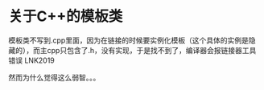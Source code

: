 # 关于C++的模板类


<!--more-->


<p>模板类不写到.cpp里面，因为在链接的时候要实例化模板（这个具体的实例是隐藏的），而主cpp只包含了.h，没有实现，于是找不到了，编译器会报链接器工具错误 LNK2019</p>
<p>然而为什么觉得这么弱智。。。</p>

